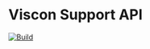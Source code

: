 # Viscon Support API

[![Build](https://github.com/INF2A-Team-2/VisconSupportAPI/actions/workflows/dotnet.yml/badge.svg?branch=master&event=push)](https://github.com/INF2A-Team-2/VisconSupportAPI/actions/workflows/dotnet.yml)
